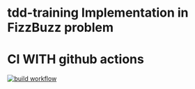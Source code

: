# tdd-training Implementation in FizzBuzz problem
# CI WITH github actions
[![build workflow](https://github.com/AbidarYassine/tdd-training/actions/workflows/maven.yml/badge.svg)](https://github.com/AbidarYassine/tdd-training/actions)
